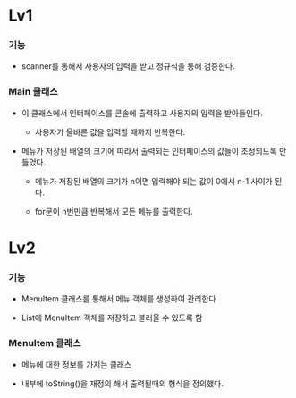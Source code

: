 # Lv1

### 기능

  - scanner를 통해서 사용자의 입력을 받고 정규식을 통해 검증한다.

### Main 클래스

  - 이 클래스에서 인터페이스를  콘솔에 출력하고 사용자의 입력을 받아들인다.

    - 사용자가 올바른 값을 입력할 때까지 반복한다. 

  - 메뉴가 저장된 배열의 크기에 따라서 출력되는 인터페이스의 값들이 조정되도록 만들었다.

    - 메뉴가 저장된 배열의 크기가 n이면 입력해야 되는 값이 0에서 n-1 사이가 된다.
   
    - for문이 n번만큼  반복해서 모든 메뉴를 출력한다.
   
# Lv2

### 기능

  - MenuItem 클래스를 통해서 메뉴 객체를 생성하여 관리한다

  - List에 MenuItem 객체를 저장하고 불러올 수 있도록 함

### MenuItem 클래스

  - 메뉴에 대한 정보를 가지는 클래스

  - 내부에 toString()을 재정의 해서 출력될때의 형식을 정의했다.
